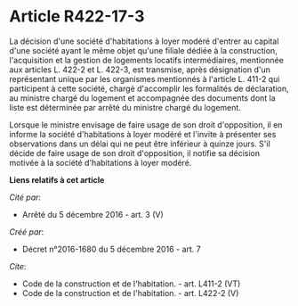 # Article R422-17-3

La décision d'une société d'habitations à loyer modéré d'entrer au capital d'une société ayant le même objet qu'une filiale
dédiée à la construction, l'acquisition et la gestion de logements locatifs intermédiaires, mentionnée aux articles L. 422-2
et L. 422-3, est transmise, après désignation d'un représentant unique par les organismes mentionnés à l'article L. 411-2 qui
participent à cette société, chargé d'accomplir les formalités de déclaration, au ministre chargé du logement et accompagnée
des documents dont la liste est déterminée par arrêté du ministre chargé du logement. 

Lorsque le ministre envisage de faire usage de son droit d'opposition, il en informe la société d'habitations à loyer modéré
et l'invite à présenter ses observations dans un délai qui ne peut être inférieur à quinze jours. S'il décide de faire usage
de son droit d'opposition, il notifie sa décision motivée à la société d'habitations à loyer modéré.

**Liens relatifs à cet article**

_Cité par_:

  - Arrêté du 5 décembre 2016 - art. 3 (V)

_Créé par_:

  - Décret n°2016-1680 du 5 décembre 2016 - art. 7

_Cite_:

  - Code de la construction et de l'habitation. - art. L411-2 (VT)
  - Code de la construction et de l'habitation. - art. L422-2 (V)
